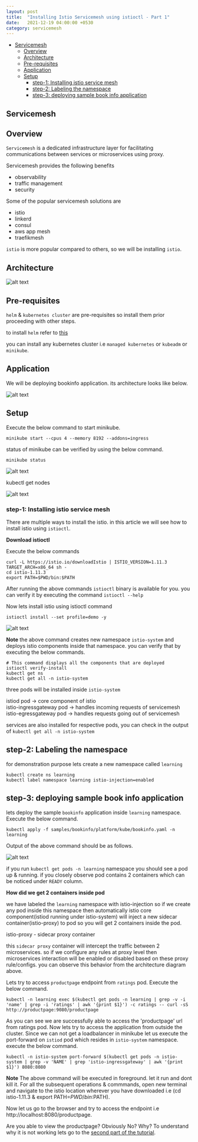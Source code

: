 ```yaml
---
layout: post
title:  "Installing Istio Servicemesh using istioctl - Part 1"
date:   2021-12-19 04:00:00 +0530
category: servicemesh
---
```


- [Servicemesh](#servicemesh)
   - [Overview](#overview)
   - [Architecture](#architecture)
   - [Pre-requisites](#pre-requisites)
   - [Application](#application)
   - [Setup](#setup)
       - [step-1: Installing istio service mesh](#step-1-installing-istio-service-mesh)
       - [step-2: Labeling the namespace](#step-2-labeling-the-namespace)
       - [step-3: deploying sample book info application](#step-3-deploying-sample-book-info-application)
    

## Servicemesh

## Overview

`Servicemesh` is a dedicated infrastructure layer for facilitating communications between services or microservices using proxy.

Servicemesh provides the following benefits

- observability
- traffic management
- security

Some of the popular servicemesh solutions are

- istio
- linkerd
- consul 
- aws app mesh
- traefikmesh

`istio` is more popular compared to others, so we will be installing `istio`.

## Architecture

![alt text](/assets/images/istio-architecture.png)

## Pre-requisites

`helm` & `kubernetes cluster` are pre-requisites so install them prior proceeding with other steps.

to install `helm` refer to [this](https://helm.sh/docs/intro/install/)

you can install any kubernetes cluster i.e `managed kubernetes` or `kubeadm` or `minikube`. 

## Application

We will be deploying bookinfo application. its architecture looks like below.

![alt text](/assets/images/bookinfo-application.png)

## Setup

Execute the below command to start minikube.

```
minikube start --cpus 4 --memory 8192 --addons=ingress
```

status of minikube can be verified by using the below command.

```
minikube status
```

![alt text](/assets/images/minikube-status.png)

kubectl get nodes

![alt text](/assets/images/kubectl-getnodes.png)

### step-1: Installing istio service mesh

There are multiple ways to install the istio. in this article we will see how to install istio using `istioctl`. 

**Download istioctl**

Execute the below commands

```
curl -L https://istio.io/downloadIstio | ISTIO_VERSION=1.11.3 TARGET_ARCH=x86_64 sh -
cd istio-1.11.3
export PATH=$PWD/bin:$PATH
```

After running the above commands `istioctl` binary is available for you. you can verify it by executing the command `istioctl --help`

Now lets install istio using istioctl command

```
istioctl install --set profile=demo -y
```

![alt text](/assets/images/istio-install.png)

**Note** the above command creates new namespace `istio-system` and deploys istio components inside that namespace. you can verify that by executing the below commands.

```
# This command displays all the components that are deployed
istioctl verify-install
kubectl get ns
kubectl get all -n istio-system
```

three pods will be installed inside `istio-system`

istiod pod -> core component of istio <br/>
istio-ingressgateway pod -> handles incoming requests of servicemesh <br/>
istio-egressgateway pod -> handles requests going out of servicemesh <br/>

services are also installed for respective pods, you can check in the output of `kubectl get all -n istio-system`

## step-2: Labeling the namespace

for demonstration purpose lets create a new namespace called `learning`

```
kubectl create ns learning
kubectl label namespace learning istio-injection=enabled
````

## step-3: deploying sample book info application

lets deploy the sample `bookinfo` application inside `learning` namespace. Execute the below command.

```
kubectl apply -f samples/bookinfo/platform/kube/bookinfo.yaml -n learning
```

Output of the above command should be as follows.

![alt text](/assets/images/istio-bookinfo-deployment.png)

if you run `kubectl get pods -n learning` namespace you should see a pod up & running. if you closely observe pod contains 2 containers which can be noticed under `READY` column.

**How did we get 2 containers inside pod**

we have labeled the `learning` namespace with istio-injection so if we create any pod inside this namespace then automatically istio core component(istiod running under istio-system) will inject a new sidecar container(istio-proxy) to pod so you will get 2 containers inside the pod.

istio-proxy - sidecar proxy container

this `sidecar proxy` container will intercept the traffic between 2 microservices. so if we configure any rules at proxy level then microservices interaction will be enabled or disabled based on these proxy rule/configs. you can observe this behavior from the architecture diagram above.

Lets try to access `productpage` endpoint from `ratings` pod. Execute the below command.

```
kubectl -n learning exec $(kubectl get pods -n learning | grep -v -i 'name' | grep -i 'ratings' | awk '{print $1}') -c ratings -- curl -sS http://productpage:9080/productpage
```

As you can see we are successfully able to access the 'productpage' url from ratings pod. Now lets try to access the application from outside the cluster. Since we can not get a loadbalancer in minikube let us execute the port-forward on `istiod` pod which resides in `istio-system` namespace. execute the below command.

```
kubectl -n istio-system port-forward $(kubectl get pods -n istio-system | grep -v 'NAME' | grep 'istio-ingressgateway' | awk '{print $1}') 8080:8080
```

**Note** The above command will be executed in foreground. let it run and dont kill it. For all the subsequent operations & commmands, open new terminal and navigate to the istio location wherever you have downloaded i.e (cd istio-1.11.3 & export PATH=$PWD/bin:$PATH).

Now let us go to the browser and try to access the endpoint i.e http://localhost:8080/productpage.

Are you able to view the productpage? Obviously No? Why? To understand why it is not working lets go to the [second part of the tutorial](https://devopsbypr.in/blog-servicemesh/servicemesh/2021/12/18/Istio-traffic-management-part-1.html).